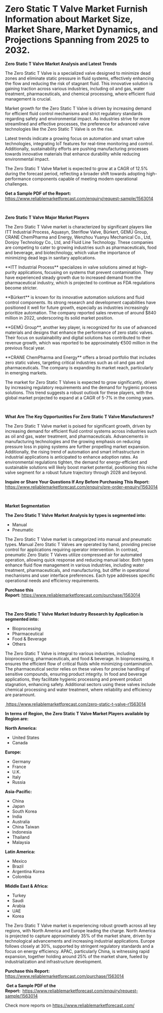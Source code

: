 <p><h1>Zero Static T Valve Market Furnish Information about Market Size, Market Share, Market Dynamics, and Projections Spanning from 2025 to 2032.</h1></p><p><strong>Zero Static T Valve Market Analysis and Latest Trends</strong></p>
<p><p>The Zero Static T Valve is a specialized valve designed to minimize dead zones and eliminate static pressure in fluid systems, effectively enhancing the flow and reducing the risk of stagnant fluid. This innovative solution is gaining traction across various industries, including oil and gas, water treatment, pharmaceuticals, and chemical processing, where efficient fluid management is crucial. </p><p>Market growth for the Zero Static T Valve is driven by increasing demand for efficient fluid control mechanisms and strict regulatory standards regarding safety and environmental impact. As industries strive for more streamlined and effective processes, the preference for advanced valve technologies like the Zero Static T Valve is on the rise. </p><p>Latest trends indicate a growing focus on automation and smart valve technologies, integrating IoT features for real-time monitoring and control. Additionally, sustainability efforts are pushing manufacturing processes towards innovative materials that enhance durability while reducing environmental impact.</p><p>The Zero Static T Valve Market is expected to grow at a CAGR of 12.5% during the forecast period, reflecting a broader shift towards adopting high-performance components capable of meeting modern operational challenges.</p></p>
<p><strong>Get a Sample PDF of the Report:&nbsp;</strong> <a href="https://www.reliablemarketforecast.com/enquiry/request-sample/1563014?utm_campaign=2639&utm_medium=2&utm_source=Github&utm_content=ia&utm_term=25022025&utm_id=zero-static-t-valve">https://www.reliablemarketforecast.com/enquiry/request-sample/1563014</a></p>
<p>&nbsp;</p>
<p><strong>Zero Static T Valve Major Market Players</strong></p>
<p><p>The Zero Static T Valve market is characterized by significant players like ITT Industrial Process, Aquasyn, Steriflow Valve, Bürkert, GEMÜ Group, CRANE ChemPharma and Energy, Wenzhou Yuanyu Mechanical Co., Ltd, Donjoy Technology Co., Ltd, and Fluid Line Technology. These companies are competing to cater to growing industries such as pharmaceuticals, food and beverage, and biotechnology, which value the importance of minimizing dead legs in sanitary applications.</p><p>**ITT Industrial Process** specializes in valve solutions aimed at high-purity applications, focusing on systems that prevent contamination. They have experienced steady growth due to increased demand from the pharmaceutical industry, which is projected to continue as FDA regulations become stricter.</p><p>**Bürkert** is known for its innovative automation solutions and fluid control components. Its strong research and development capabilities have positioned it well for future growth, especially as industries increasingly prioritize automation. The company reported sales revenue of around $840 million in 2022, underscoring its solid market position.</p><p>**GEMÜ Group**, another key player, is recognized for its use of advanced materials and designs that enhance the performance of zero static valves. Their focus on sustainability and digital solutions has contributed to their revenue growth, which was reported to be approximately €500 million in the previous fiscal year.</p><p>**CRANE ChemPharma and Energy** offers a broad portfolio that includes zero static valves, targeting critical industries such as oil and gas and pharmaceuticals. The company is expanding its market reach, particularly in emerging markets.</p><p>The market for Zero Static T Valves is expected to grow significantly, driven by increasing regulatory requirements and the demand for hygienic process solutions. This trend suggests a robust outlook for these players, with the global market projected to expand at a CAGR of 5-7% in the coming years.</p></p>
<p>&nbsp;</p>
<p><strong>What Are The Key Opportunities For Zero Static T Valve Manufacturers?</strong></p>
<p><p>The Zero Static T Valve market is poised for significant growth, driven by increasing demand for efficient fluid control systems across industries such as oil and gas, water treatment, and pharmaceuticals. Advancements in manufacturing technologies and the growing emphasis on reducing pressure loss in piping systems are further propelling market expansion. Additionally, the rising trend of automation and smart infrastructure in industrial applications is anticipated to enhance adoption rates. As environmental regulations tighten, the demand for energy-efficient and sustainable solutions will likely boost market potential, positioning this niche valve segment for a robust future trajectory through 2028 and beyond.</p></p>
<p><strong>Inquire or Share Your Questions If Any Before Purchasing This Report:</strong> <a href="https://www.reliablemarketforecast.com/enquiry/pre-order-enquiry/1563014?utm_campaign=2639&utm_medium=2&utm_source=Github&utm_content=ia&utm_term=25022025&utm_id=zero-static-t-valve">https://www.reliablemarketforecast.com/enquiry/pre-order-enquiry/1563014</a></p>
<p>&nbsp;</p>
<p><strong>Market Segmentation</strong></p>
<p><strong>The Zero Static T Valve Market Analysis by types is segmented into:</strong></p>
<p><ul><li>Manual</li><li>Pneumatic</li></ul></p>
<p><p>The Zero Static T Valve market is categorized into manual and pneumatic types. Manual Zero Static T Valves are operated by hand, providing precise control for applications requiring operator intervention. In contrast, pneumatic Zero Static T Valves utilize compressed air for automated operation, allowing quick response and reducing manual labor. Both types enhance fluid flow management in various industries, including water treatment, pharmaceuticals, and manufacturing, but differ in operational mechanisms and user interface preferences. Each type addresses specific operational needs and efficiency requirements.</p></p>
<p><strong>Purchase this Report:&nbsp;</strong><a href="https://www.reliablemarketforecast.com/purchase/1563014?utm_campaign=2639&utm_medium=2&utm_source=Github&utm_content=ia&utm_term=25022025&utm_id=zero-static-t-valve">https://www.reliablemarketforecast.com/purchase/1563014</a></p>
<p>&nbsp;</p>
<p><strong>The Zero Static T Valve Market Industry Research by Application is segmented into:</strong></p>
<p><ul><li>Bioprocessing</li><li>Pharmaceutical</li><li>Food & Beverage</li><li>Others</li></ul></p>
<p><p>The Zero Static T Valve is integral to various industries, including bioprocessing, pharmaceuticals, and food & beverage. In bioprocessing, it ensures the efficient flow of critical fluids while minimizing contamination. The pharmaceutical sector relies on these valves for precise handling of sensitive compounds, ensuring product integrity. In food and beverage applications, they facilitate hygienic processing and prevent product stagnation, enhancing safety. Additional sectors using these valves include chemical processing and water treatment, where reliability and efficiency are paramount.</p></p>
<p><a href="https://www.reliablemarketforecast.com/zero-static-t-valve-r1563014?utm_campaign=2639&utm_medium=2&utm_source=Github&utm_content=ia&utm_term=25022025&utm_id=zero-static-t-valve">&nbsp;https://www.reliablemarketforecast.com/zero-static-t-valve-r1563014</a></p>
<p><strong>In terms of Region, the Zero Static T Valve Market Players available by Region are:</strong></p>
<p>
    <p> <strong> North America: </strong>
        <ul>
            <li>United States</li>
            <li>Canada</li>
        </ul>
        </p> 
    <p> <strong> Europe: </strong>
        <ul>
            <li>Germany</li>
            <li>France</li>
            <li>U.K.</li>
            <li>Italy</li>
            <li>Russia</li>
        </ul>
        </p> 
    <p> <strong> Asia-Pacific: </strong>
        <ul>
            <li>China</li>
            <li>Japan</li>
            <li>South Korea</li>
            <li>India</li>
            <li>Australia</li>
            <li>China Taiwan</li>
            <li>Indonesia</li>
            <li>Thailand</li>
            <li>Malaysia</li>
        </ul>
        </p> 
    <p> <strong> Latin America: </strong>
        <ul>
            <li>Mexico</li>
            <li>Brazil</li>
            <li>Argentina Korea</li>
            <li>Colombia</li>
        </ul>
        </p> 
    <p> <strong> Middle East & Africa: </strong>
        <ul>
            <li>Turkey</li>
            <li>Saudi</li>
            <li>Arabia</li>
            <li>UAE</li>
            <li>Korea</li>
        </ul>
    </p>
    </p>
<p><p>The Zero Static T Valve market is experiencing robust growth across all key regions, with North America and Europe leading the charge. North America is projected to capture approximately 35% of the market share, driven by technological advancements and increasing industrial applications. Europe follows closely at 30%, supported by stringent regulatory standards and a focus on energy efficiency. APAC, particularly China, is witnessing rapid expansion, together holding around 25% of the market share, fueled by industrialization and infrastructure development.</p></p>
<p><strong>Purchase this Report: </strong><a href="https://www.reliablemarketforecast.com/purchase/1563014?utm_campaign=2639&utm_medium=2&utm_source=Github&utm_content=ia&utm_term=25022025&utm_id=zero-static-t-valve">https://www.reliablemarketforecast.com/purchase/1563014</a></p>
<p>&nbsp;<strong>Get a Sample PDF of the Report:&nbsp;&nbsp;</strong><a href="https://www.reliablemarketforecast.com/enquiry/request-sample/1563014?utm_campaign=2639&utm_medium=2&utm_source=Github&utm_content=ia&utm_term=25022025&utm_id=zero-static-t-valve">https://www.reliablemarketforecast.com/enquiry/request-sample/1563014</a></p>
<p><strong></strong></p>
<p>Check more reports on <a href="https://www.reliablemarketforecast.com/?utm_campaign=2639&utm_medium=2&utm_source=Github&utm_content=ia&utm_term=25022025&utm_id=zero-static-t-valve">https://www.reliablemarketforecast.com/</a></p>